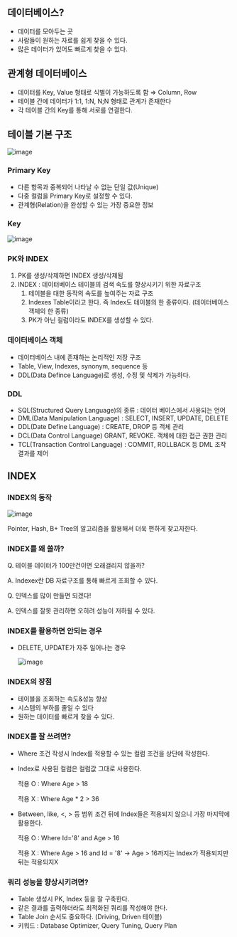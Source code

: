 ## 데이터베이스?

- 데이터를 모아두는 곳
- 사람들이 원하는 자료를 쉽게 찾을 수 있다.
- 많은 데이터가 있어도 빠르게 찾을 수 있다.

## 관계형 데이터베이스

- 데이터를 Key, Value 형태로 식별이 가능하도록 함 ⇒ Column, Row
- 테이블 간에 데이터가 1:1, 1:N, N;N 형태로 관계가 존재한다
- 각 테이블 간의 Key를 통해 서로를 연결한다.

## 테이블 기본 구조

![image](https://user-images.githubusercontent.com/26705587/134788758-240d6b23-9519-41a6-a50c-7e5df6c600cd.png)

### Primary Key

- 다른 항목과 중복되어 나타날 수 없는 단일 값(Unique)
- 다중 컬럼을 Primary Key로 설정할 수 있다.
- 관계형(Relation)을 완성할 수 있는 가장 중요한 정보

### Key

![image](https://user-images.githubusercontent.com/26705587/134788761-8af1a038-5891-4d02-9110-526009fc90df.png)

### PK와 INDEX

1. PK를 생성/삭제하면 INDEX 생성/삭제됨
2. INDEX : 데이터베이스 테이블의 검색 속도를 향상시키기 위한 자료구조
   1. 테이블을 대한 동작의 속도를 높여주는 자료 구조
   2. Indexes Table이라고 한다. 즉 Index도 테이블의 한 종류이다. (데이터베이스 객체의 한 종류)
   3. PK가 아닌 컬럼이라도 INDEX를 생성할 수 있다.

### 데이터베이스 객체

- 데이터베이스 내에 존재하는 논리적인 저장 구조
- Table, View, Indexes, synonym, sequence 등
- DDL(Data Defince Language)로 생성, 수정 및 삭제가 가능하다.

### DDL

- SQL(Structured Query Language)의 종류 : 데이터 베이스에서 사용되는 언어
- DML(Data Manipulation Language) : SELECT, INSERT, UPDATE, DELETE
- DDL(Date Define Language) : CREATE, DROP 등 객체 관리
- DCL(Data Control Language) GRANT, REVOKE. 객체에 대한 접근 권한 관리
- TCL(Transaction Control Language) : COMMIT, ROLLBACK 등 DML 조작 결과를 제어

## INDEX

### INDEX의 동작

![image](https://user-images.githubusercontent.com/26705587/134788774-6f9b464f-139f-4c46-b9c4-54dea497341d.png)

Pointer, Hash, B+ Tree의 알고리즘을 활용해서 더욱 편하게 찾고자한다.

### INDEX를 왜 쓸까?

Q. 테이블 데이터가 100만건이면 오래걸리지 않을까?

A. Indexex란 DB 자료구조를 통해 빠르게 조회할 수 있다.

Q. 인덱스를 많이 만들면 되겠다!

A. 인덱스를 잘못 관리하면 오히려 성능이 저하될 수 있다.

### INDEX를 활용하면 안되는 경우

- DELETE, UPDATE가 자주 일어나는 경우

  ![image](https://user-images.githubusercontent.com/26705587/134788781-29d3b2f6-0e86-4213-a113-770729becfce.png)

### INDEX의 장점

- 테이블을 조회하는 속도&성능 향상
- 시스템의 부하를 줄일 수 있다
- 원하는 데이터를 빠르게 찾을 수 있다.

### INDEX를 잘 쓰려면?

- Where 조건 작성시 Index를 적용할 수 있는 컬럼 조건을 상단에 작성한다.

- Index로 사용된 컬럼은 컬럼값 그대로 사용한다.

  적용 O : Where Age > 18

  적용 X : Where Age * 2 > 36

- Between, like, <, > 등 범위 조건 뒤에 Index들은 적용되지 않으니 가장 마지막에 활용한다.

  적용 O : Where Id='8' and Age > 16

  적용 X : Where Age > 16 and Id = '8' → Age > 16까지는 Index가 적용되지만 뒤는 적용되지X

### 쿼리 성능을 향상시키려면?

- Table 생성시 PK, Index 등을 잘 구축한다.
- 같은 결과를 출력하더라도 최적화된 쿼리를 작성해야 한다.
- Table Join 순서도 중요하다. (Driving, Driven 테이블)
- 키워드 : Database Optimizer, Query Tuning, Query Plan